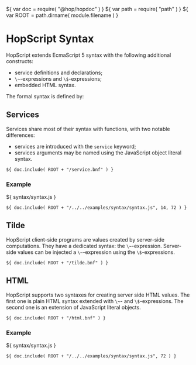 ${ var doc = require( "@hop/hopdoc" ) }
${ var path = require( "path" ) }
${ var ROOT = path.dirname( module.filename ) }

HopScript Syntax
================

HopScript extends EcmaScript 5 syntax with the following additional constructs:

 * service definitions and declarations;
 * `\~`-expressions and `\$`-expressions;
 * embedded HTML syntax.

The formal syntax is defined by:


Services
--------

Services share most of their syntax with functions, with two notable differences:

 * services are introduced with the `service` keyword;
 * services arguments may be named using the JavaScript object literal
   syntax.

```ebnf
${ doc.include( ROOT + "/service.bnf" ) }
```

### Example ###

${ <span class="label label-info">syntax/syntax.js</span> }

```hopscript
${ doc.include( ROOT + "/../../examples/syntax/syntax.js", 14, 72 ) }
```
 
Tilde
-----

HopScript client-side programs are values created by server-side computations.
They have a dedicated syntax: the `\~`-expression. Server-side
values can be injected a `\~`-expression using the `\$`-expressions.

```ebnf
${ doc.include( ROOT + "/tilde.bnf" ) }
```

HTML
----

HopScript supports two syntaxes for creating server side HTML values. The first
one is plain HTML syntax extended with `\~`- and `\$`-expressions. The second one
is an extension of JavaScript literal objects.

```ebnf
${ doc.include( ROOT + "/html.bnf" ) }
```

### Example ###

${ <span class="label label-info">syntax/syntax.js</span> }

```hopscript 
${ doc.include( ROOT + "/../../examples/syntax/syntax.js", 72 ) }
```



